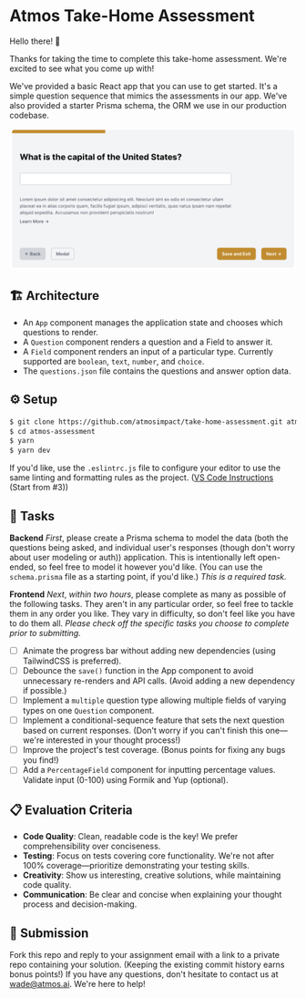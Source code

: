 # Atmos Take-Home Assessment

Hello there! 👋

Thanks for taking the time to complete this take-home assessment. We're excited to see what you come up with!

We've provided a basic React app that you can use to get started. It's a simple question sequence that mimics the assessments in our app. We've also provided a starter Prisma schema, the ORM we use in our production codebase.

![Example Image](/image.png)

## 🏗 Architecture

- An `App` component manages the application state and chooses which questions to render.
- A `Question` component renders a question and a Field to answer it.
- A `Field` component renders an input of a particular type. Currently supported are `boolean`, `text`, `number`, and `choice`.
- The `questions.json` file contains the questions and answer option data.

## ⚙️ Setup

```bash
$ git clone https://github.com/atmosimpact/take-home-assessment.git atmos-assessment
$ cd atmos-assessment
$ yarn
$ yarn dev
```

If you'd like, use the `.eslintrc.js` file to configure your editor to use the same linting and formatting rules as the project. ([VS Code Instructions](https://www.digitalocean.com/community/tutorials/linting-and-formatting-with-eslint-in-vs-code) (Start from #3))

## 🎯 Tasks

**Backend** _First_, please create a Prisma schema to model the data (both the questions being asked, and individual user's responses (though don't worry about user modeling or auth)) application. This is intentionally left open-ended, so feel free to model it however you'd like. (You can use the `schema.prisma` file as a starting point, if you'd like.) _This is a required task._

**Frontend** _Next_, _within two hours_, please complete as many as possible of the following tasks. They aren't in any particular order, so feel free to tackle them in any order you like. They vary in difficulty, so don't feel like you have to do them all. _Please check off the specific tasks you choose to complete prior to submitting._

- [ ] Animate the progress bar without adding new dependencies (using TailwindCSS is preferred).
- [ ] Debounce the `save()` function in the App component to avoid unnecessary re-renders and API calls. (Avoid adding a new dependency if possible.)
- [ ] Implement a `multiple` question type allowing multiple fields of varying types on one `Question` component.
- [ ] Implement a conditional-sequence feature that sets the next question based on current responses. (Don't worry if you can't finish this one—we're interested in your thought process!)
- [ ] Improve the project's test coverage. (Bonus points for fixing any bugs you find!)
- [ ] Add a `PercentageField` component for inputting percentage values. Validate input (0-100) using Formik and Yup (optional).

## 📋 Evaluation Criteria

- **Code Quality**: Clean, readable code is the key! We prefer comprehensibility over conciseness.
- **Testing**: Focus on tests covering core functionality. We're not after 100% coverage—prioritize demonstrating your testing skills.
- **Creativity**: Show us interesting, creative solutions, while maintaining code quality.
- **Communication**: Be clear and concise when explaining your thought process and decision-making.

## 🚀 Submission

Fork this repo and reply to your assignment email with a link to a private repo containing your solution. (Keeping the existing commit history earns bonus points!) If you have any questions, don't hesitate to contact us at [wade@atmos.ai](mailto:wade@atmos.ai). We're here to help!
